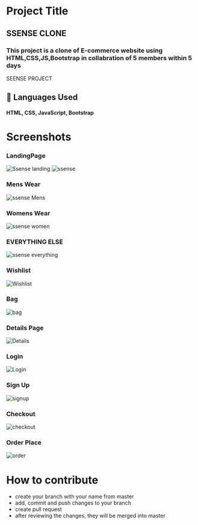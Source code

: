 # Project Title

## SSENSE CLONE
### This project is a clone of E-commerce website using HTML,CSS,JS,Bootstrap in collabration of 5 members within 5 days


SEENSE PROJECT


## 🚀 Languages Used
#### HTML, CSS, JavaScript, Bootstrap

# Screenshots
### LandingPage

![Ssense landing](https://user-images.githubusercontent.com/101665005/185609320-b435212b-dca9-4619-968a-693e79442f9f.png)
![ssense](https://user-images.githubusercontent.com/101665005/185609338-cae3e0f0-952c-4aa5-a7f9-b60505eb9694.png)

### Mens Wear
![ssense Mens](https://user-images.githubusercontent.com/101665005/185609409-d9db5996-5fa0-49d1-bd4a-75a0e8159283.png)

### Womens Wear
![ssense women](https://user-images.githubusercontent.com/101665005/185609488-011e12ae-8f70-4d0a-bc5e-96b3959ec7e3.png)

### EVERYTHING ELSE
![ssense everything ](https://user-images.githubusercontent.com/101665005/185609599-cdee3ccf-dddd-400b-bb26-0910a011fed3.png)


### Wishlist
![Wishlist](https://user-images.githubusercontent.com/101665005/185609746-9e545328-3330-49b2-9fcf-429cf3a0933e.png)


### Bag
![bag](https://user-images.githubusercontent.com/101665005/185609833-4090cb78-a580-4283-9347-1f6ddd2d8476.png)


### Details Page
![Details](https://user-images.githubusercontent.com/101665005/185609883-de30a19b-2f8b-4d43-aaaa-e333550ef6db.png)


### Login
![Login](https://user-images.githubusercontent.com/101665005/185609914-2abc544f-a9f6-4b0d-a98c-ae43fc910e48.png)


### Sign Up
![signup](https://user-images.githubusercontent.com/101665005/185609951-c24b4deb-eead-4d9e-94c5-7f79a40e98b2.png)


### Checkout
![checkout](https://user-images.githubusercontent.com/101665005/185609992-ecac5cb2-17ea-41a4-8730-39d9eafe393f.png)


### Order Place
![order](https://user-images.githubusercontent.com/101665005/185610018-6603cbab-dd72-4dd2-8b78-f8eedd55fa55.png)
 

# How to contribute
- create your branch with your name from master
- add, commit and push changes to your branch
- create pull request
- after reviewing the changes, they will be merged into master
